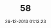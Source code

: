 ---
layout: post
title:  "58"
date: 26-12-2013 01:13:23
categories: jekyll update
language: 'ru'
image: 058.png
---